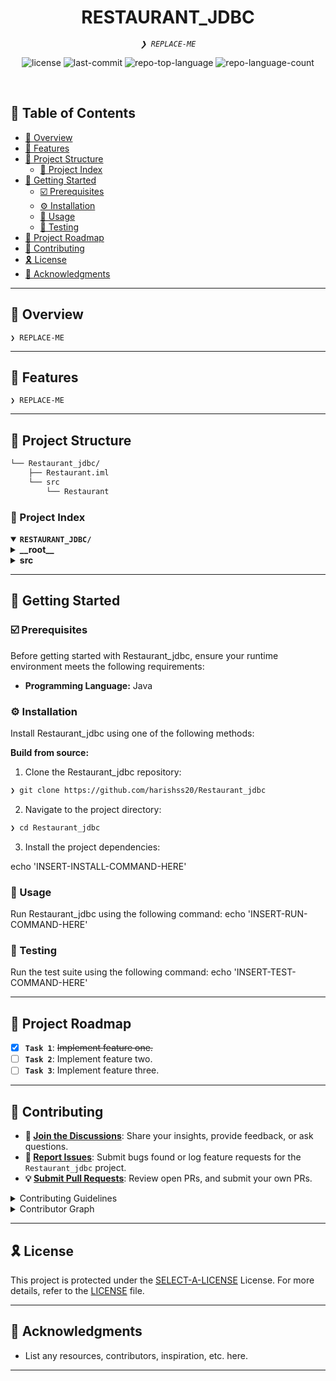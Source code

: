 <p align="center">
    
</p>
<p align="center"><h1 align="center">RESTAURANT_JDBC</h1></p>
<p align="center">
	<em><code>❯ REPLACE-ME</code></em>
</p>
<p align="center">
	<img src="https://img.shields.io/github/license/harishss20/Restaurant_jdbc?style=default&logo=opensourceinitiative&logoColor=white&color=0080ff" alt="license">
	<img src="https://img.shields.io/github/last-commit/harishss20/Restaurant_jdbc?style=default&logo=git&logoColor=white&color=0080ff" alt="last-commit">
	<img src="https://img.shields.io/github/languages/top/harishss20/Restaurant_jdbc?style=default&color=0080ff" alt="repo-top-language">
	<img src="https://img.shields.io/github/languages/count/harishss20/Restaurant_jdbc?style=default&color=0080ff" alt="repo-language-count">
</p>
<p align="center"><!-- default option, no dependency badges. -->
</p>
<p align="center">
	<!-- default option, no dependency badges. -->
</p>
<br>

## 🔗 Table of Contents

- [📍 Overview](#-overview)
- [👾 Features](#-features)
- [📁 Project Structure](#-project-structure)
  - [📂 Project Index](#-project-index)
- [🚀 Getting Started](#-getting-started)
  - [☑️ Prerequisites](#-prerequisites)
  - [⚙️ Installation](#-installation)
  - [🤖 Usage](#🤖-usage)
  - [🧪 Testing](#🧪-testing)
- [📌 Project Roadmap](#-project-roadmap)
- [🔰 Contributing](#-contributing)
- [🎗 License](#-license)
- [🙌 Acknowledgments](#-acknowledgments)

---

## 📍 Overview

<code>❯ REPLACE-ME</code>

---

## 👾 Features

<code>❯ REPLACE-ME</code>

---

## 📁 Project Structure

```sh
└── Restaurant_jdbc/
    ├── Restaurant.iml
    └── src
        └── Restaurant
```


### 📂 Project Index
<details open>
	<summary><b><code>RESTAURANT_JDBC/</code></b></summary>
	<details> <!-- __root__ Submodule -->
		<summary><b>__root__</b></summary>
		<blockquote>
			<table>
			</table>
		</blockquote>
	</details>
	<details> <!-- src Submodule -->
		<summary><b>src</b></summary>
		<blockquote>
			<details>
				<summary><b>Restaurant</b></summary>
				<blockquote>
					<table>
					<tr>
						<td><b><a href='https://github.com/harishss20/Restaurant_jdbc/blob/master/src/Restaurant/FoodOrder.java'>FoodOrder.java</a></b></td>
						<td><code>❯ REPLACE-ME</code></td>
					</tr>
					<tr>
						<td><b><a href='https://github.com/harishss20/Restaurant_jdbc/blob/master/src/Restaurant/Menu.java'>Menu.java</a></b></td>
						<td><code>❯ REPLACE-ME</code></td>
					</tr>
					<tr>
						<td><b><a href='https://github.com/harishss20/Restaurant_jdbc/blob/master/src/Restaurant/DatabaseCon.java'>DatabaseCon.java</a></b></td>
						<td><code>❯ REPLACE-ME</code></td>
					</tr>
					<tr>
						<td><b><a href='https://github.com/harishss20/Restaurant_jdbc/blob/master/src/Restaurant/Main.java'>Main.java</a></b></td>
						<td><code>❯ REPLACE-ME</code></td>
					</tr>
					<tr>
						<td><b><a href='https://github.com/harishss20/Restaurant_jdbc/blob/master/src/Restaurant/TableReg.java'>TableReg.java</a></b></td>
						<td><code>❯ REPLACE-ME</code></td>
					</tr>
					</table>
				</blockquote>
			</details>
		</blockquote>
	</details>
</details>

---
## 🚀 Getting Started

### ☑️ Prerequisites

Before getting started with Restaurant_jdbc, ensure your runtime environment meets the following requirements:

- **Programming Language:** Java


### ⚙️ Installation

Install Restaurant_jdbc using one of the following methods:

**Build from source:**

1. Clone the Restaurant_jdbc repository:
```sh
❯ git clone https://github.com/harishss20/Restaurant_jdbc
```

2. Navigate to the project directory:
```sh
❯ cd Restaurant_jdbc
```

3. Install the project dependencies:

echo 'INSERT-INSTALL-COMMAND-HERE'



### 🤖 Usage
Run Restaurant_jdbc using the following command:
echo 'INSERT-RUN-COMMAND-HERE'

### 🧪 Testing
Run the test suite using the following command:
echo 'INSERT-TEST-COMMAND-HERE'

---
## 📌 Project Roadmap

- [X] **`Task 1`**: <strike>Implement feature one.</strike>
- [ ] **`Task 2`**: Implement feature two.
- [ ] **`Task 3`**: Implement feature three.

---

## 🔰 Contributing

- **💬 [Join the Discussions](https://github.com/harishss20/Restaurant_jdbc/discussions)**: Share your insights, provide feedback, or ask questions.
- **🐛 [Report Issues](https://github.com/harishss20/Restaurant_jdbc/issues)**: Submit bugs found or log feature requests for the `Restaurant_jdbc` project.
- **💡 [Submit Pull Requests](https://github.com/harishss20/Restaurant_jdbc/blob/main/CONTRIBUTING.md)**: Review open PRs, and submit your own PRs.

<details closed>
<summary>Contributing Guidelines</summary>

1. **Fork the Repository**: Start by forking the project repository to your github account.
2. **Clone Locally**: Clone the forked repository to your local machine using a git client.
   ```sh
   git clone https://github.com/harishss20/Restaurant_jdbc
   ```
3. **Create a New Branch**: Always work on a new branch, giving it a descriptive name.
   ```sh
   git checkout -b new-feature-x
   ```
4. **Make Your Changes**: Develop and test your changes locally.
5. **Commit Your Changes**: Commit with a clear message describing your updates.
   ```sh
   git commit -m 'Implemented new feature x.'
   ```
6. **Push to github**: Push the changes to your forked repository.
   ```sh
   git push origin new-feature-x
   ```
7. **Submit a Pull Request**: Create a PR against the original project repository. Clearly describe the changes and their motivations.
8. **Review**: Once your PR is reviewed and approved, it will be merged into the main branch. Congratulations on your contribution!
</details>

<details closed>
<summary>Contributor Graph</summary>
<br>
<p align="left">
   <a href="https://github.com{/harishss20/Restaurant_jdbc/}graphs/contributors">
      <img src="https://contrib.rocks/image?repo=harishss20/Restaurant_jdbc">
   </a>
</p>
</details>

---

## 🎗 License

This project is protected under the [SELECT-A-LICENSE](https://choosealicense.com/licenses) License. For more details, refer to the [LICENSE](https://choosealicense.com/licenses/) file.

---

## 🙌 Acknowledgments

- List any resources, contributors, inspiration, etc. here.

---
